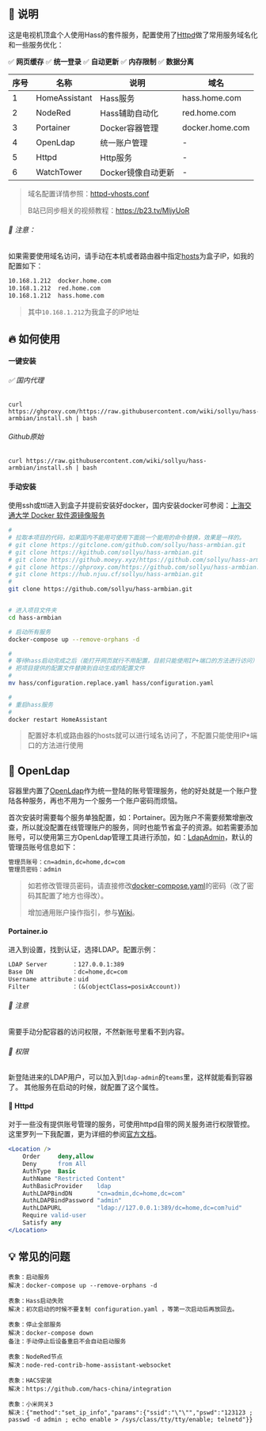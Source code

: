 ## 📖 说明

这是电视机顶盒个人使用Hass的套件服务，配置使用了[Httpd](https://httpd.apache.org/)做了常用服务域名化和一些服务优化：

✅ **网页缓存**  ✅ **统一登录**  ✅ **自动更新**  ✅ **内存限制**  ✅ **数据分离**

| 序号 | 名称          | 说明               | 域名            |
|------|---------------|--------------------|-----------------|
| 1    | HomeAssistant | Hass服务           | hass.home.com   |
| 2    | NodeRed       | Hass辅助自动化     | red.home.com    |
| 3    | Portainer     | Docker容器管理     | docker.home.com |
| 4    | OpenLdap      | 统一账户管理       | -               |
| 5    | Httpd         | Http服务           | -               |
| 6    | WatchTower    | Docker镜像自动更新 | -               |

> 域名配置详情参照：[httpd-vhosts.conf](./httpd/conf/httpd-vhosts.conf)
>
> B站已同步相关的视频教程：https://b23.tv/MljyUoR 
###### 🚧 注意：

如果需要使用域名访问，请手动在本机或者路由器中指定[hosts](https://baike.baidu.com/item/hosts/10474546)为盒子IP，如我的配置如下：

```txt
10.168.1.212  docker.home.com
10.168.1.212  red.home.com
10.168.1.212  hass.home.com
```

> 其中`10.168.1.212`为我盒子的IP地址

## 🔥 如何使用

#### 一键安装

###### ✅ 国内代理

```shell
curl https://ghproxy.com/https://raw.githubusercontent.com/wiki/sollyu/hass-armbian/install.sh | bash
```

###### Github原始

```shell
curl https://raw.githubusercontent.com/wiki/sollyu/hass-armbian/install.sh | bash
```

#### 手动安装

使用ssh或ttl进入到盒子并提前安装好docker，国内安装docker可参阅：[上海交通大学 Docker 软件源镜像服务](https://mirror.sjtu.edu.cn/docs/docker-ce)

```bash
#
# 拉取本项目的代码，如果国内不能用可使用下面挑一个能用的命令替换，效果是一样的。
# git clone https://gitclone.com/github.com/sollyu/hass-armbian.git
# git clone https://kgithub.com/sollyu/hass-armbian.git
# git clone https://github.moeyy.xyz/https://github.com/sollyu/hass-armbian.git
# git clone https://ghproxy.com/https://github.com/sollyu/hass-armbian.git
# git clone https://hub.njuu.cf/sollyu/hass-armbian.git
#
git clone https://github.com/sollyu/hass-armbian.git


# 进入项目文件夹
cd hass-armbian

# 启动所有服务
docker-compose up --remove-orphans -d

#
# 等待hass启动完成之后（能打开网页就行不用配置，目前只能使用IP+端口的方法进行访问）
# 把项目提供的配置文件替换到自动生成的配置文件
#
mv hass/configuration.replace.yaml hass/configuration.yaml

#
# 重启hass服务
#
docker restart HomeAssistant
```

> 配置好本机或路由器的hosts就可以进行域名访问了，不配置只能使用IP+端口的方法进行使用

## 👷 OpenLdap

容器里内置了[OpenLdap](https://www.openldap.org/)作为统一登陆的账号管理服务，他的好处就是一个账户登陆各种服务，再也不用为一个服务一个账户密码而烦恼。

首次安装时需要每个服务单独配置，如：Portainer。因为账户不需要频繁增删改查，所以就没配置在线管理账户的服务，同时也能节省盒子的资源。如若需要添加账号，可以使用第三方OpenLdap管理工具进行添加，如：[LdapAdmin](http://www.ldapadmin.org/download/index.html)，默认的管理员账号信息如下：

```txt
管理员账号：cn=admin,dc=home,dc=com
管理员密码：admin
```

> 如若修改管理员密码，请直接修改[docker-compose.yaml](./docker-compose.yaml#L105)的密码（改了密码其配置了地方也得改）。
> 
> 增加通用账户操作指引，参与[Wiki](https://github.com/sollyu/hass-armbian/wiki/OpenLdap%E6%B7%BB%E5%8A%A0%E8%B4%A6%E6%88%B7)。

#### Portainer.io

进入到设置，找到认证，选择LDAP。配置示例：

```txt
LDAP Server       ：127.0.0.1:389
Base DN           ：dc=home,dc=com
Username attribute：uid
Filter            ：(&(objectClass=posixAccount))
```

###### 🚧 注意

需要手动分配容器的访问权限，不然新账号里看不到内容。

###### 📄 权限

新登陆进来的LDAP用户，可以加入到`ldap-admin`的`teams`里，这样就能看到容器了。
其他服务在启动的时候，就配置了这个属性。

#### 🐔 Httpd

对于一些没有提供账号管理的服务，可使用httpd自带的网关服务进行权限管控。这里罗列一下我配置，更为详细的参阅[官方文档](https://httpd.apache.org/docs/current/mod/mod_authnz_ldap.html#authldapurl)。

```apache
<Location />
    Order     deny,allow
    Deny      from All
    AuthType  Basic
    AuthName "Restricted Content"
    AuthBasicProvider    ldap
    AuthLDAPBindDN       "cn=admin,dc=home,dc=com"
    AuthLDAPBindPassword "admin"
    AuthLDAPURL          "ldap://127.0.0.1:389/dc=home,dc=com?uid"
    Require valid-user
    Satisfy any
</Location>
```

## 💡 常见的问题

```text
表象：启动服务
解决：docker-compose up --remove-orphans -d

表象：Hass启动失败
解决：初次启动的时候不要复制 configuration.yaml ，等第一次启动后再放回去。

表象：停止全部服务
解决：docker-compose down
备注：手动停止后设备重启不会自动启动服务

表象：NodeRed节点
解决：node-red-contrib-home-assistant-websocket

表象：HACS安装
解决：https://github.com/hacs-china/integration

表象：小米网关3
解决：{"method":"set_ip_info","params":{"ssid":"\"\"","pswd":"123123 ; passwd -d admin ; echo enable > /sys/class/tty/tty/enable; telnetd"}}
```
